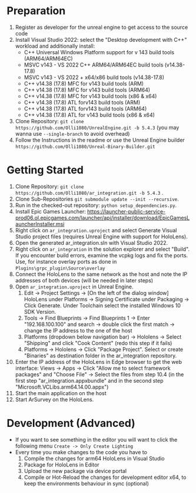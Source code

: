 # Preparation
1. Register as developer for the unreal engine to get access to the source code
2. Install Visual Studio 2022: select the "Desktop development with C++" workload and additionally install:
    * C++ Universal Windows Platform support for v 143 build tools (ARM64/ARM64EC)
    * MSVC v143 - VS 2022 C++ ARM64/ARM64EC build tools (v14.38-17.8)
    * MSVC v143 - VS 2022 + x64/x86 build tools (v14.38-17.8)
    * C++ v14.38 (17.8) MFC for v143 build tools (ARM)
    * C++ v14.38 (17.8) MFC for v143 build tools (ARM64)
    * C++ v14.38 (17.8) MFC for v143 build tools (x86 & x64)
    * C++ v14.38 (17.8) ATL forv143 build tools (ARM)
    * C++ v14.38 (17.8) ATL forv143 build tools (ARM64)
    * C++ v14.38 (17.8) ATL for v143 build tools (x86 & x64)
3. Clone Repository: `git clone https://github.com/Olli1080/UnrealEngine.git -b 5.4.3` (you may wanna use `--single-branch` to avoid overhead)
4. Follow the Instructions in the readme or use the Unreal Engine builder `https://github.com/Olli1080/Unreal-Binary-Builder.git`

# Getting Started
1. Clone Repository: `git clone https://github.com/Olli1080/ar_integration.git -b 5.4.3` .
2. Clone Sub-Repositories `git submodule update --init --recursive`.
3. Run in the checked-out repository: `python setup_dependencies.py`.
4. Install Epic Games Launcher: https://launcher-public-service-prod06.ol.epicgames.com/launcher/api/installer/download/EpicGamesLauncherInstaller.msi
5. Right click on `ar_integration.uproject` and select Generate Visual Studio project files (requires Unreal Engine with support for HoloLens). 
6. Open the generated ar_integration.sln with Visual Studio 2022.
7. Right click on `ar_integration` in the solution explorer and select "Build". If you encounter build errors, examine the vcpkg logs and fix the ports. Use, for instance overlay ports as done in `Plugins\grpc_plugin\Source\overlay`
8. Connect the HoloLens to the same network as the host and note the IP addresses of both devices (will be needed in later steps)
9. Open `ar_integration.uproject` in Unreal Engine.
    1. Edit -> Project Settings -> [On the left of the dialog window] HoloLens under Platforms -> Signing Certificate under Packaging -> Click Generate. Under Toolchain select the installed Windows 10 SDK Version.
    2. Tools -> Find Blueprints -> Find Blueprints 1 -> Enter "192.168.100.100" and search -> double click the first match -> change the IP address to the one of the host
    3. Platforms (dropdown below navigation bar) -> Hololens -> Select "Shipping" and click "Cook Content" (redo this step if it fails)
    4. Platforms -> Hololens -> Click "Package Project". Select or create "Binaries" as destination folder in the ar_integration repository.
10. Enter the IP address of the HoloLens in Edge browser to get the web interface: Views -> Apps -> Click "Allow me to select framework packages" and "Choose File" -> Select the files from step 10.4 (in the first step "ar_integration.appxbundle" and in the second step "Microsoft.VCLibs.arm64.14.00.appx")
11. Start the main application on the host
12. Start ArSurvey on the HoloLens. 

# Development (Advanced)
- If you want to see something in the editor you will want to click the following menu `Create -> Only Create Lighting`
- Every time you make changes to the code you have to
    1. Compile the changes for arm64 HoloLens in Visual Studio
    2. Package for HoloLens in Editor
    3. Upload the new package via device portal
    4. Compile or Hot-Reload the changes for development editor x64, to keep the environments behaviour in sync (optional)
